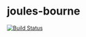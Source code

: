 # joules-bourne

[![Build Status](https://travis-ci.org/koellcode/joules-bourne.svg?branch=master)](https://travis-ci.org/koellcode/joules-bourne)
